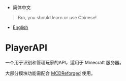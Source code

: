 - 简体中文
> Bro, you should learn or use Chinese!
- [English](README_en_us.md)

# PlayerAPI
一个用于识别和管理玩家的API，适用于 Minecraft 服务器。

大部分模块功能需配合 [MCDReforged](https://mcdreforged.com) 使用。
